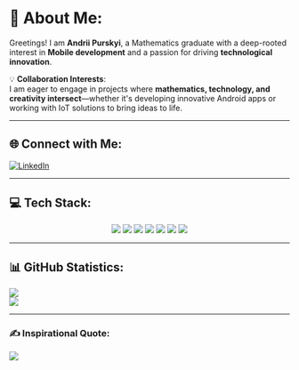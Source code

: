 # 💼 About Me:  

Greetings! I am **Andrii Purskyi**, a Mathematics graduate with a deep-rooted interest in **Mobile development** and a passion for driving **technological innovation**.  

💡 **Collaboration Interests**:  
I am eager to engage in projects where **mathematics, technology, and creativity intersect**—whether it's developing innovative Android apps or working with IoT solutions to bring ideas to life.  

---

## 🌐 Connect with Me:  
[![LinkedIn](https://img.shields.io/badge/LinkedIn-%230077B5.svg?logo=linkedin&logoColor=white)](https://linkedin.com/in/andrii-purskyi)  

---

## 💻 Tech Stack:

<p align="center">
  <img src="https://img.shields.io/badge/kotlin-%237F52FF.svg?style=for-the-badge&logo=kotlin&logoColor=white" />
  <img src="https://img.shields.io/badge/jetpack%20compose-%2300C4CC.svg?style=for-the-badge&logo=jetpack-compose&logoColor=white" />
  <img src="https://img.shields.io/badge/Android%20Studio-%233DDC84.svg?style=for-the-badge&logo=android-studio&logoColor=white" />
  <img src="https://img.shields.io/badge/sqlite-%2307405e.svg?style=for-the-badge&logo=sqlite&logoColor=white" />
  <img src="https://img.shields.io/badge/firebase-%23039BE5.svg?style=for-the-badge&logo=firebase" />
  <img src="https://img.shields.io/badge/Coroutines-%236db33f.svg?style=for-the-badge&logo=kotlin&logoColor=white" />
  <img src="https://img.shields.io/badge/Gradle-%2302303A.svg?style=for-the-badge&logo=gradle&logoColor=white" />
</p>

---

## 📊 GitHub Statistics:  
![](https://github-readme-streak-stats.herokuapp.com/?user=purskyi&theme=dark&hide_border=false)  
![](https://github-readme-stats.vercel.app/api/top-langs/?username=purskyi&theme=dark&hide_border=false&include_all_commits=true&count_private=true&layout=compact)  

---

### ✍️ Inspirational Quote:  
![](https://quotes-github-readme.vercel.app/api?type=horizontal&theme=dark)  
